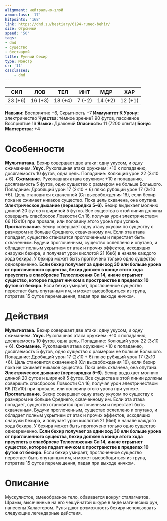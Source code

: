 ```yaml
---
alignment: нейтрально-злой
armorclass: '17'
hitpoints: '168'
link: https://dnd.su/bestiary/6194-runed-behir/
size: Огромный
speed: '50'
tags:
- dnd
- существо
- бестиарий
title: Рунный бехир
type: Монстр
cr: '11'
cssclasses:
    - dnd
---
```



| СИЛ | ЛОВ | ТЕЛ | ИНТ | МДР | ХАР |
|---|---|---|---|---|---|
| 23 (+6) | 16 (+3) | 18 (+4) | 7 (-2) | 14 (+2) | 12 (+1) |
**Навыки:** Восприятие +6, Скрытность +7
**Иммунитет К Урону:** электричество
**Чувства:** тёмное зрение? 90 футов, пассивное Восприятие 16
**Языки:** Драконий
**Опасность:** 11 (7200 опыта)
**Бонус Мастерства:** +4


# Особенности
**Мультиатака.** Бехир совершает две атаки: одну укусом, и одну сжиманием.
**Укус.** Рукопашная атака оружием: +10 к попаданию, досягаемость 10 футов, одна цель. Попадание: Колющий урон 22 (3к10 + 6).
**Сжимание.** Рукопашная атака оружием: +10 к попаданию, досягаемость 5 футов, одно существо с размером не больше Большого. Попадание: Дробящий урон 17 (2к10 + 6) плюс рубящий урон 17 (2к10 +6). Цель становится схваченной (Сл высвобождения 16), если бехир пока не сжимает никакое существо. Пока цель схвачена, она опутана.
**Электрическое дыхание (перезарядка 5–6).** Бехир выдыхает молнию длиной 20 футов и шириной 5 футов. Все существа в этой линии должны совершить спасбросок Ловкости Сл 16, получая урон электричеством 66 (12к10) при провале, или половину этого урона при успехе.
**Проглатывание.** Бехир совершает одну атаку укусом по существу с размером не больше Среднего, схваченному им. Если эта атака попадает, существо становится проглоченным и перестает быть схваченным. Будучи проглоченным, существо ослеплено и опутано, и обладает полным укрытием от атак и прочих эффектов, исходящих снаружи бехира, и получает урон кислотой 21 (6к6) в начале каждого хода бехира. У бехира может быть проглочено только одно существо одновременно.
**Если бехир получает за один ход 30 или больше урона от проглоченного существа, бехир должен в конце этого хода преуспеть в спасброске Телосложения Сл 14, иначе отрыгнет существо, которое падает ничком в пространстве в пределах 10 футов от бехира.** Если бехир умирает, проглоченное существо перестает быть опутанным им, и может высвободиться из трупа, потратив 15 футов перемещения, падая при выходе ничком.


# Действия
**Мультиатака.** Бехир совершает две атаки: одну укусом, и одну сжиманием.
**Укус.** Рукопашная атака оружием: +10 к попаданию, досягаемость 10 футов, одна цель. Попадание: Колющий урон 22 (3к10 + 6).
**Сжимание.** Рукопашная атака оружием: +10 к попаданию, досягаемость 5 футов, одно существо с размером не больше Большого. Попадание: Дробящий урон 17 (2к10 + 6) плюс рубящий урон 17 (2к10 +6). Цель становится схваченной (Сл высвобождения 16), если бехир пока не сжимает никакое существо. Пока цель схвачена, она опутана.
**Электрическое дыхание (перезарядка 5–6).** Бехир выдыхает молнию длиной 20 футов и шириной 5 футов. Все существа в этой линии должны совершить спасбросок Ловкости Сл 16, получая урон электричеством 66 (12к10) при провале, или половину этого урона при успехе.
**Проглатывание.** Бехир совершает одну атаку укусом по существу с размером не больше Среднего, схваченному им. Если эта атака попадает, существо становится проглоченным и перестает быть схваченным. Будучи проглоченным, существо ослеплено и опутано, и обладает полным укрытием от атак и прочих эффектов, исходящих снаружи бехира, и получает урон кислотой 21 (6к6) в начале каждого хода бехира. У бехира может быть проглочено только одно существо одновременно.
**Если бехир получает за один ход 30 или больше урона от проглоченного существа, бехир должен в конце этого хода преуспеть в спасброске Телосложения Сл 14, иначе отрыгнет существо, которое падает ничком в пространстве в пределах 10 футов от бехира.** Если бехир умирает, проглоченное существо перестает быть опутанным им, и может высвободиться из трупа, потратив 15 футов перемещения, падая при выходе ничком.


# Описание
Мускулистое, змееобразное тело, обвивается вокруг сталагмитов. Шрамы, высеченные на его чешуйчатой шкуре в виде магических рун, нанесены Халастером. Руны дают возможность бехиру использовать следующие легендарные действия.
